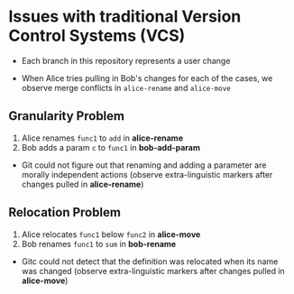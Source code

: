 # Issues with traditional Version Control Systems (VCS)

- Each branch in this repository represents a user change

- When Alice tries pulling in Bob's changes for each of the cases, we observe merge conflicts in `alice-rename` and `alice-move`

## Granularity Problem

 1. Alice renames `func1` to `add` in **alice-rename**
 2. Bob adds a param `c` to `func1` in **bob-add-param** 

- Git could not figure out that renaming and adding a parameter are morally independent actions (observe extra-linguistic markers after changes pulled in **alice-rename**)

## Relocation Problem

1. Alice relocates `func1` below `func2` in **alice-move**
2. Bob renames `func1` to `sum` in **bob-rename**

- Gitc could not detect that the definition was relocated when its name was changed (observe extra-linguistic markers after changes pulled in **alice-move**)
